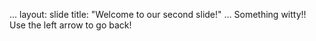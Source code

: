 ...
layout: slide
title: "Welcome to our second slide!"
...
Something witty!!
Use the left arrow to go back!